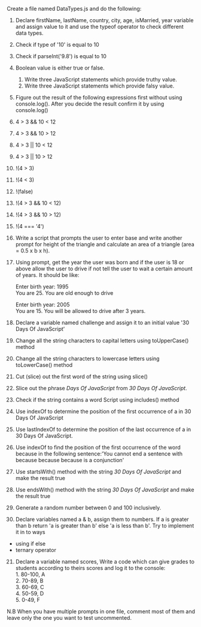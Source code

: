 Create a file named DataTypes.js and do the following:

1. Declare firstName, lastName, country, city, age, isMarried, year variable and assign value to it and use the typeof operator to check different data types.  
2. Check if type of '10' is equal to 10  
3. Check if parseInt('9.8') is equal to 10  
4. Boolean value is either true or false.  
   1. Write three JavaScript statements which provide truthy value.  
   2. Write three JavaScript statements which provide falsy value.

   

5.  Figure out the result of the following expressions first without using console.log(). After you decide the result confirm it by using console.log()  
   1. 4 \> 3 && 10 \< 12  
   2. 4 \> 3 && 10 \> 12  
   3. 4 \> 3 || 10 \< 12  
   4. 4 \> 3 || 10 \> 12  
   5. \!(4 \> 3\)  
   6. \!(4 \< 3\)  
   7. \!(false)  
   8. \!(4 \> 3 && 10 \< 12\)  
   9. \!(4 \> 3 && 10 \> 12\)  
   10. \!(4 \=== '4')

   

6.  Write a script that prompts the user to enter base and write another prompt for height of the triangle and calculate an area of a triangle (area \= 0.5 x b x h).  
     
7. Using prompt, get the year the user was born and if the user is 18 or above allow the user to drive if not tell the user to wait a certain amount of years. It should be like:  
   

   Enter birth year: 1995  
   You are 25\. You are old enough to drive  
     
   Enter birth year: 2005  
   You are 15\. You will be allowed to drive after 3 years.

     
8. Declare a variable named challenge and assign it to an initial value '30 Days Of JavaScript’  
9. Change all the string characters to capital letters using toUpperCase() method  
10. Change all the string characters to lowercase letters using toLowerCase() method  
11. Cut (slice) out the first word of the string using slice()  
12. Slice out the phrase *Days Of JavaScript* from *30 Days Of JavaScript*.  
13. Check if the string contains a word Script using includes() method  
14. Use indexOf to determine the position of the first occurrence of a in 30 Days Of JavaScript  
15. Use lastIndexOf to determine the position of the last occurrence of a in 30 Days Of JavaScript.  
16. Use indexOf to find the position of the first occurrence of the word because in the following sentence:'You cannot end a sentence with because because because is a conjunction'  
17. Use startsWith() method with the string *30 Days Of JavaScript* and make the result true  
18. Use endsWith() method with the string *30 Days Of JavaScript* and make the result true  
19. Generate a random number between 0 and 100 inclusively.  
      
20.  Declare variables named a & b, assign them to numbers. If a is greater than b return 'a is greater than b' else 'a is less than b'. Try to implement it in to ways  
* using if else  
* ternary operator  
21.  Declare a variable named scores, Write a code which can give grades to students according to theirs scores and log it to the console:  
    1. 80-100, A  
    2. 70-89, B  
    3. 60-69, C  
    4. 50-59, D  
    5. 0-49, F

N.B When you have multiple prompts in one file, comment most of them and leave only the one you want to test uncommented. 
